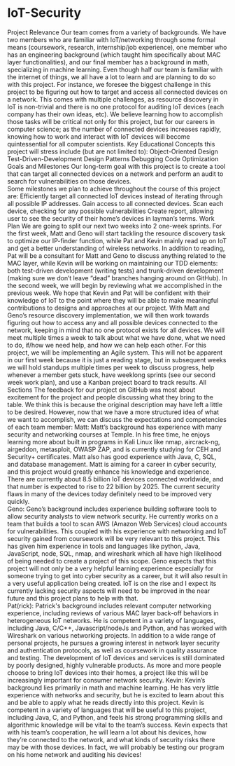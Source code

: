 # IoT-Security

Project Relevance
Our team comes from a variety of backgrounds. We have two members who are familiar with IoT/networking through some formal means (coursework, research, internship/job experience), one member who has an engineering background (which taught him specifically about MAC layer functionalities), and our final member has a background in math, specializing in machine learning. Even though half our team is familiar with the internet of things, we all have a lot to learn and are planning to do so with this project. For instance, we foresee the biggest challenge in this project to be figuring out how to target and access all connected devices on a network. This comes with multiple challenges, as resource discovery in IoT is non-trivial and there is no one protocol for auditing IoT devices (each company has their own ideas, etc). We believe learning how to accomplish those tasks will be critical not only for this project, but for our careers in computer science; as the number of connected devices increases rapidly, knowing how to work and interact with IoT devices will become quintessential for all computer scientists. 
	Key Educational Concepts this project will stress include (but are not limited to):
		Object-Oriented Design
		Test-Driven-Development
		Design Patterns
		Debugging
		Code Optimization
Goals and Milestones
	Our long-term goal with this project is to create a tool that can target all connected devices on a network and perform an audit to search for vulnerabilities on those devices.	
Some milestones we plan to achieve throughout the course of this project are:
Efficiently target all connected IoT devices instead of iterating through all possible IP addresses.
Gain access to all connected devices.
Scan each device, checking for any possible vulnerabilities
Create report, allowing user to see the security of their home’s devices in layman’s terms. 
Work Plan
	We are going to split our next two weeks into 2 one-week sprints. For the first week, Matt and Geno will start tackling the resource discovery task to optimize our IP-finder function, while Pat and Kevin mainly read up on IoT and get a better understanding of wireless networks. In addition to reading, Pat will be a consultant for Matt and Geno to discuss anything related to the MAC layer, while Kevin will be working on maintaining our TDD elements: both test-driven development (writing tests) and trunk-driven development (making sure we don’t leave “dead” branches hanging around on GitHub).
In the second week, we will begin by reviewing what we accomplished in the previous week. We hope that Kevin and Pat will be confident with their knowledge of IoT to the point where they will be able to make meaningful contributions to designs and approaches at our project. With Matt and Geno’s resource discovery implementation, we will then work towards figuring out how to access any and all possible devices connected to the network, keeping in mind that no one protocol exists for all devices. We will meet multiple times a week to talk about what we have done, what we need to do, if/how we need help, and how we can help each other. 
For this project, we will be implementing an Agile system. This will not be apparent in our first week because it is just a reading stage, but in subsequent weeks we will hold standups multiple times per week to discuss progress, help whenever a member gets stuck, have weeklong sprints (see our second week work plan), and use a Kanban project board to track results.
All Sections
	The feedback for our project on GitHub was most about excitement for the project and people discussing what they bring to the table. We think this is because the original description may have left a little to be desired. However, now that we have a more structured idea of what we want to accomplish, we can discuss the expectations and competencies of each team member:
	Matt: Matt’s background has experience with many security and networking courses at Temple. In his free time, he enjoys learning more about built in programs in Kali Linux like nmap, aircrack-ng, airgeddon, metasploit, OWASP ZAP, and is currently studying for CEH and Security+ certificates. Matt also has good experience with Java, C, SQL, and database management. Matt is aiming for a career in cyber security, and this project would greatly enhance his knowledge and experience. There are currently about 8.5 billion IoT devices connected worldwide, and that number is expected to rise to 22 billion by 2025. The current security flaws in many of the devices today definitely need to be improved very quickly.  
	Geno: Geno’s background includes experience building software tools to allow security analysts to view network security. He currently works on a team that builds a tool to scan AWS (Amazon Web Services) cloud accounts for vulnerabilities. This coupled with his experience with networking and IoT security gained from coursework will be very relevant to this project. This has given him experience in tools and languages like python, Java, JavaScript, node, SQL, nmap, and wireshark which all have high likelihood of being needed to create a project of this scope. Geno expects that this project will not only be a very helpful learning experience especially for someone trying to get into cyber security as a career, but it will also result in a very useful application being created. IoT is on the rise and I expect its currently lacking security aspects will need to be improved in the near future and this project plans to help with that.  
	Pat(rick): Patrick's background includes relevant computer networking experience, including reviews of various MAC layer back-off behaviors in heterogeneous IoT networks. He is competent in a variety of languages, including Java, C/C++, Javascript/nodeJs and Python, and has worked with Wireshark on various networking projects. In addition to a wide range of personal projects, he pursues a growing interest in network layer security and authentication protocols, as well as coursework in quality assurance and testing. The development of IoT devices and services is still dominated by poorly designed, highly vulnerable products. As more and more people choose to bring IoT devices into their homes, a project like this will be increasingly important for consumer network security.
	Kevin: Kevin’s background lies primarily in math and machine learning. He has very little experience with networks and security, but he is excited to learn about this and be able to apply what he reads directly into this project. Kevin is competent in a variety of languages that will be useful to this project, including Java, C, and Python, and feels his strong programming skills and algorithmic knowledge will be vital to the team’s success. Kevin expects that with his team’s cooperation, he will learn a lot about his devices, how they’re connected to the network, and what kinds of security risks there may be with those devices. In fact, we will probably be testing our program on his home network and auditing his devices!
